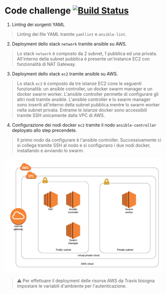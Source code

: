 # Code challenge [![Build Status](https://travis-ci.com/giovannibaratta/Code-challenge.svg?branch=master)](https://travis-ci.com/giovannibaratta/Code-challenge)

1) Linting dei sorgenti YAML

> Linting dei file YAML tramite `yamllint` e `ansible-lint`.

2) Deployment dello stack `network` tramite ansible su AWS.

> Lo stack `network` è composto da 2 subnet, 1 pubblica ed una privata. All'interno della subnet pubblica è presente un'instance EC2 con funzionalità di NAT Gateway.
    
3) Deployment dello stack `ec2` tramite ansible su AWS.

> Lo stack `ec2` è composto da tre istanze EC2 cone le seguenti funzionalità: un ansible controller, un docker swarm manager e un docker swarm worker. L'ansible controller permette di configurare gli altri nodi tramite ansible. L'ansible controller e lo swarm manager sono inseriti all'interno della subnet pubblica mentre lo swarm worker nella subnet privata. Entrame le istanze docker sono accessibili tramite SSH unicamente dalla VPC di AWS.

4) Configurazione dei nodi docker `ec2` tramite il nodo `ansible-controller` deployato allo step precendete.

> Il primo nodo da configurare è l'ansible controller. Successivamente ci si collega tramite SSH al nodo e si configurano i due nodi docker, installando e avviando lo swarm.

![AWs Diagram](CodeChallengeAWS.png "AWS Diagram")

> :warning: Per effettuare il deployment delle risorse AWS da Travis bisogna impostare le variabili d'ambiente per l'autenticazione.